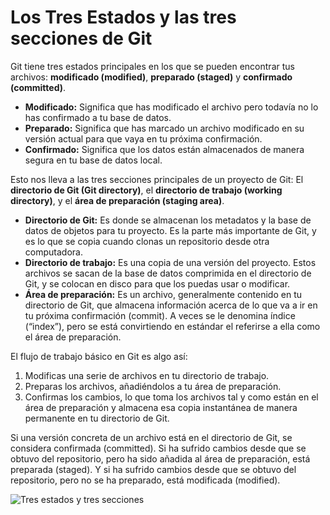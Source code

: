 # Los Tres Estados y las tres secciones de Git

Git tiene tres estados principales en los que se pueden encontrar tus archivos: **modificado (modified)**, **preparado (staged)** y **confirmado (committed)**. 

- **Modificado:** Significa que has modificado el archivo pero todavía no lo has confirmado a tu base de datos. 
- **Preparado:** Significa que has marcado un archivo modificado en su versión actual para que vaya en tu próxima confirmación.
- **Confirmado:** Significa que los datos están almacenados de manera segura en tu base de datos local. 

Esto nos lleva a las tres secciones principales de un proyecto de Git: El **directorio de Git (Git directory)**, el **directorio de trabajo (working directory)**, y el **área de preparación (staging area)**.

- **Directorio de Git:** Es donde se almacenan los metadatos y la base de datos de objetos para tu proyecto. Es la parte más importante de Git, y es lo que se copia cuando clonas un repositorio desde otra computadora.
- **Directorio de trabajo:** Es una copia de una versión del proyecto. Estos archivos se sacan de la base de datos comprimida en el directorio de Git, y se colocan en disco para que los puedas usar o modificar.
- **Área de preparación:** Es un archivo, generalmente contenido en tu directorio de Git, que almacena información acerca de lo que va a ir en tu próxima confirmación (commit). A veces se le denomina índice (“index”), pero se está convirtiendo en estándar el referirse a ella como el área de preparación.

El flujo de trabajo básico en Git es algo así:

1. Modificas una serie de archivos en tu directorio de trabajo.
2. Preparas los archivos, añadiéndolos a tu área de preparación.
3. Confirmas los cambios, lo que toma los archivos tal y como están en el área de preparación y almacena esa copia instantánea de manera permanente en tu directorio de Git.

Si una versión concreta de un archivo está en el directorio de Git, se considera confirmada (committed). Si ha sufrido cambios desde que se obtuvo del repositorio, pero ha sido añadida al área de preparación, está preparada (staged). Y si ha sufrido cambios desde que se obtuvo del repositorio, pero no se ha preparado, está modificada (modified).

![Tres estados y tres secciones](https://git-scm.com/book/en/v2/images/areas.png)


